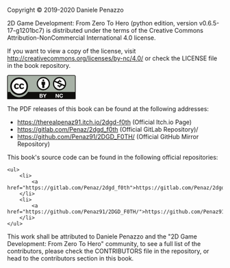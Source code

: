 <!-- FRONT MATTER -->
<div style="page-break-after: always;">
<p>Copyright © 2019-2020 Daniele Penazzo</p>

<p>2D Game Development: From Zero To Hero (python edition, version v0.6.5-17-g1201bc7) is distributed under the terms of the Creative Commons Attribution-NonCommercial International 4.0 license.</p>

<p>
If you want to view a copy of the license, visit <a href="http://creativecommons.org/licenses/by-nc/4.0/">http://creativecommons.org/licenses/by-nc/4.0/</a> or check the LICENSE file in the book repository.
</p>

<!-- BY NC LOGO -->

<svg xmlns="http://www.w3.org/2000/svg" xmlns:xlink="http://www.w3.org/1999/xlink" width="120pt" height="42pt" viewBox="0 0 120 42" version="1.1">
<g id="surface1">
<path style=" stroke:none;fill-rule:nonzero;fill:rgb(65.519714%,69.329834%,64.906311%);fill-opacity:1;" d="M 3.40625 0.4375 L 116.761719 0.640625 C 118.347656 0.640625 119.761719 0.40625 119.761719 3.800781 L 119.621094 41.128906 L 0.546875 41.128906 L 0.546875 3.660156 C 0.546875 1.988281 0.710938 0.4375 3.40625 0.4375 "/>
<path style=" stroke:none;fill-rule:nonzero;fill:rgb(100%,100%,100%);fill-opacity:1;" d="M 34.523438 19.539062 C 34.527344 27.066406 28.425781 33.175781 20.894531 33.179688 C 13.367188 33.183594 7.257812 27.085938 7.253906 19.554688 C 7.253906 19.546875 7.253906 19.542969 7.253906 19.539062 C 7.25 12.007812 13.347656 5.902344 20.878906 5.894531 C 28.410156 5.890625 34.519531 11.992188 34.523438 19.523438 C 34.523438 19.527344 34.523438 19.53125 34.523438 19.539062 "/>
<path style=" stroke:none;fill-rule:nonzero;fill:rgb(6.30188%,5.761719%,5.056763%);fill-opacity:1;" d="M 31.972656 8.433594 C 34.996094 11.457031 36.507812 15.160156 36.507812 19.539062 C 36.507812 23.917969 35.019531 27.582031 32.050781 30.527344 C 28.894531 33.628906 25.167969 35.179688 20.867188 35.179688 C 16.617188 35.179688 12.957031 33.640625 9.882812 30.566406 C 6.804688 27.488281 5.269531 23.8125 5.269531 19.539062 C 5.269531 15.261719 6.804688 11.5625 9.882812 8.433594 C 12.878906 5.410156 16.539062 3.898438 20.867188 3.898438 C 25.246094 3.898438 28.949219 5.410156 31.972656 8.433594 Z M 11.917969 10.46875 C 9.359375 13.046875 8.082031 16.074219 8.082031 19.542969 C 8.082031 23.011719 9.347656 26.007812 11.878906 28.539062 C 14.40625 31.066406 17.417969 32.332031 20.914062 32.332031 C 24.410156 32.332031 27.445312 31.054688 30.027344 28.5 C 32.480469 26.125 33.707031 23.140625 33.707031 19.542969 C 33.707031 15.96875 32.460938 12.9375 29.96875 10.449219 C 27.480469 7.957031 24.460938 6.710938 20.914062 6.710938 C 17.367188 6.710938 14.367188 7.964844 11.917969 10.46875 Z M 18.644531 18.015625 C 18.253906 17.164062 17.667969 16.738281 16.890625 16.738281 C 15.511719 16.738281 14.820312 17.667969 14.820312 19.523438 C 14.820312 21.378906 15.511719 22.304688 16.890625 22.304688 C 17.796875 22.304688 18.449219 21.851562 18.839844 20.949219 L 20.75 21.964844 C 19.839844 23.585938 18.472656 24.394531 16.652344 24.394531 C 15.246094 24.394531 14.121094 23.964844 13.273438 23.101562 C 12.425781 22.238281 12.003906 21.050781 12.003906 19.539062 C 12.003906 18.050781 12.441406 16.867188 13.3125 15.996094 C 14.183594 15.121094 15.269531 14.683594 16.574219 14.683594 C 18.5 14.683594 19.878906 15.441406 20.710938 16.957031 Z M 27.632812 18.015625 C 27.242188 17.164062 26.667969 16.738281 25.914062 16.738281 C 24.507812 16.738281 23.804688 17.667969 23.804688 19.523438 C 23.804688 21.378906 24.507812 22.304688 25.914062 22.304688 C 26.824219 22.304688 27.464844 21.851562 27.828125 20.949219 L 29.78125 21.964844 C 28.871094 23.585938 27.507812 24.394531 25.691406 24.394531 C 24.285156 24.394531 23.164062 23.964844 22.320312 23.101562 C 21.476562 22.238281 21.050781 21.050781 21.050781 19.539062 C 21.050781 18.050781 21.480469 16.867188 22.339844 15.996094 C 23.195312 15.121094 24.285156 14.683594 25.613281 14.683594 C 27.535156 14.683594 28.910156 15.441406 29.742188 16.957031 L 27.632812 18.015625 "/>
<path style=" stroke:none;fill-rule:nonzero;fill:rgb(6.30188%,5.761719%,5.056763%);fill-opacity:1;" d="M 117.753906 0 L 2.246094 0 C 1.007812 0 0 1.007812 0 2.246094 L 0 41.492188 C 0 41.773438 0.226562 42 0.507812 42 L 119.492188 42 C 119.773438 42 120 41.773438 120 41.492188 L 120 2.246094 C 120 1.007812 118.992188 0 117.753906 0 Z M 2.246094 1.015625 L 117.753906 1.015625 C 118.433594 1.015625 118.984375 1.566406 118.984375 2.246094 C 118.984375 2.246094 118.984375 18.03125 118.984375 29.457031 L 36.425781 29.457031 C 33.402344 34.925781 27.574219 38.640625 20.882812 38.640625 C 14.1875 38.640625 8.359375 34.929688 5.335938 29.457031 L 1.015625 29.457031 C 1.015625 18.03125 1.015625 2.246094 1.015625 2.246094 C 1.015625 1.566406 1.566406 1.015625 2.246094 1.015625 "/>
<path style=" stroke:none;fill-rule:nonzero;fill:rgb(100%,100%,100%);fill-opacity:1;" d="M 59.996094 32.746094 C 60.3125 32.746094 60.597656 32.773438 60.859375 32.832031 C 61.121094 32.886719 61.34375 32.976562 61.53125 33.105469 C 61.714844 33.230469 61.859375 33.398438 61.960938 33.609375 C 62.0625 33.820312 62.113281 34.078125 62.113281 34.386719 C 62.113281 34.722656 62.039062 35 61.886719 35.222656 C 61.734375 35.445312 61.511719 35.625 61.214844 35.769531 C 61.621094 35.886719 61.929688 36.09375 62.132812 36.386719 C 62.332031 36.679688 62.433594 37.035156 62.433594 37.449219 C 62.433594 37.78125 62.367188 38.074219 62.238281 38.316406 C 62.109375 38.5625 61.933594 38.761719 61.714844 38.914062 C 61.492188 39.070312 61.242188 39.183594 60.960938 39.257812 C 60.675781 39.332031 60.390625 39.367188 60.089844 39.367188 L 56.875 39.367188 L 56.875 32.746094 Z M 59.808594 35.425781 C 60.070312 35.425781 60.285156 35.363281 60.453125 35.238281 C 60.617188 35.117188 60.703125 34.917969 60.703125 34.640625 C 60.703125 34.484375 60.671875 34.355469 60.617188 34.261719 C 60.5625 34.160156 60.488281 34.082031 60.394531 34.027344 C 60.300781 33.972656 60.195312 33.933594 60.074219 33.914062 C 59.953125 33.890625 59.828125 33.882812 59.699219 33.882812 L 58.335938 33.882812 L 58.335938 35.425781 Z M 59.894531 38.238281 C 60.039062 38.238281 60.175781 38.222656 60.304688 38.195312 C 60.433594 38.167969 60.550781 38.117188 60.648438 38.054688 C 60.746094 37.988281 60.828125 37.902344 60.886719 37.792969 C 60.945312 37.679688 60.972656 37.539062 60.972656 37.363281 C 60.972656 37.023438 60.878906 36.78125 60.683594 36.636719 C 60.492188 36.492188 60.238281 36.417969 59.921875 36.417969 L 58.335938 36.417969 L 58.335938 38.238281 L 59.894531 38.238281 "/>
<path style=" stroke:none;fill-rule:nonzero;fill:rgb(100%,100%,100%);fill-opacity:1;" d="M 62.691406 32.746094 L 64.324219 32.746094 L 65.875 35.363281 L 67.414062 32.746094 L 69.039062 32.746094 L 66.582031 36.828125 L 66.582031 39.367188 L 65.121094 39.367188 L 65.121094 36.792969 L 62.691406 32.746094 "/>
<path style=" stroke:none;fill-rule:nonzero;fill:rgb(100%,100%,100%);fill-opacity:1;" d="M 86.433594 32.746094 L 89.203125 37.1875 L 89.21875 37.1875 L 89.21875 32.746094 L 90.582031 32.746094 L 90.582031 39.367188 L 89.125 39.367188 L 86.367188 34.9375 L 86.351562 34.9375 L 86.351562 39.367188 L 84.984375 39.367188 L 84.984375 32.746094 L 86.433594 32.746094 "/>
<path style=" stroke:none;fill-rule:nonzero;fill:rgb(100%,100%,100%);fill-opacity:1;" d="M 96.109375 34.511719 C 96.027344 34.371094 95.914062 34.25 95.785156 34.144531 C 95.65625 34.039062 95.511719 33.957031 95.34375 33.898438 C 95.179688 33.839844 95.011719 33.8125 94.832031 33.8125 C 94.503906 33.8125 94.222656 33.875 93.996094 34 C 93.765625 34.125 93.582031 34.296875 93.441406 34.511719 C 93.296875 34.722656 93.195312 34.96875 93.128906 35.238281 C 93.0625 35.511719 93.03125 35.792969 93.03125 36.082031 C 93.03125 36.359375 93.0625 36.632812 93.128906 36.894531 C 93.195312 37.15625 93.296875 37.394531 93.441406 37.601562 C 93.582031 37.8125 93.765625 37.980469 93.996094 38.105469 C 94.222656 38.234375 94.503906 38.296875 94.832031 38.296875 C 95.277344 38.296875 95.625 38.164062 95.875 37.890625 C 96.125 37.617188 96.277344 37.257812 96.335938 36.8125 L 97.742188 36.8125 C 97.707031 37.226562 97.609375 37.601562 97.457031 37.9375 C 97.300781 38.269531 97.097656 38.554688 96.84375 38.792969 C 96.589844 39.027344 96.292969 39.207031 95.953125 39.332031 C 95.613281 39.457031 95.238281 39.515625 94.832031 39.515625 C 94.324219 39.515625 93.867188 39.425781 93.460938 39.25 C 93.054688 39.074219 92.714844 38.832031 92.433594 38.523438 C 92.15625 38.214844 91.945312 37.851562 91.792969 37.433594 C 91.648438 37.015625 91.570312 36.566406 91.570312 36.082031 C 91.570312 35.585938 91.648438 35.128906 91.792969 34.707031 C 91.945312 34.28125 92.15625 33.910156 92.433594 33.59375 C 92.714844 33.28125 93.054688 33.03125 93.460938 32.855469 C 93.867188 32.675781 94.324219 32.582031 94.832031 32.582031 C 95.195312 32.582031 95.539062 32.636719 95.863281 32.742188 C 96.191406 32.847656 96.480469 33 96.738281 33.203125 C 96.992188 33.402344 97.207031 33.652344 97.371094 33.949219 C 97.539062 34.246094 97.644531 34.585938 97.6875 34.96875 L 96.277344 34.96875 C 96.253906 34.804688 96.199219 34.648438 96.109375 34.511719 "/>
<path style=" stroke:none;fill-rule:nonzero;fill:rgb(100%,100%,100%);fill-opacity:1;" d="M 101.71875 14.980469 C 101.722656 20.480469 97.265625 24.945312 91.765625 24.949219 C 86.265625 24.953125 81.800781 20.496094 81.796875 14.996094 C 81.796875 14.988281 81.796875 14.984375 81.796875 14.980469 C 81.792969 9.480469 86.25 5.019531 91.75 5.015625 C 97.253906 5.011719 101.714844 9.464844 101.71875 14.964844 C 101.71875 14.96875 101.71875 14.976562 101.71875 14.980469 "/>
<path style=" stroke:none;fill-rule:nonzero;fill:rgb(6.30188%,5.761719%,5.056763%);fill-opacity:1;" d="M 91.742188 3.386719 C 94.992188 3.386719 97.742188 4.507812 99.984375 6.746094 C 102.230469 8.988281 103.355469 11.734375 103.355469 14.980469 C 103.355469 18.226562 102.25 20.941406 100.046875 23.128906 C 97.703125 25.425781 94.933594 26.574219 91.742188 26.574219 C 88.589844 26.574219 85.867188 25.433594 83.585938 23.15625 C 81.300781 20.875 80.160156 18.148438 80.160156 14.980469 C 80.160156 11.808594 81.300781 9.066406 83.585938 6.746094 C 85.8125 4.507812 88.53125 3.386719 91.742188 3.386719 Z M 82.769531 11.863281 C 82.421875 12.84375 82.253906 13.882812 82.253906 14.980469 C 82.253906 17.550781 83.191406 19.773438 85.066406 21.648438 C 86.945312 23.523438 89.175781 24.460938 91.773438 24.460938 C 94.363281 24.460938 96.617188 23.511719 98.535156 21.617188 C 99.175781 21 99.707031 20.324219 100.117188 19.589844 L 95.746094 17.644531 C 95.453125 19.113281 94.140625 20.109375 92.554688 20.222656 L 92.554688 22.011719 L 91.222656 22.011719 L 91.222656 20.222656 C 89.921875 20.210938 88.664062 19.675781 87.707031 18.835938 L 89.300781 17.226562 C 90.070312 17.949219 90.839844 18.273438 91.890625 18.273438 C 92.570312 18.273438 93.324219 18.007812 93.324219 17.121094 C 93.324219 16.808594 93.203125 16.589844 93.011719 16.425781 L 91.90625 15.933594 L 90.53125 15.320312 C 89.847656 15.015625 89.273438 14.761719 88.695312 14.503906 Z M 91.773438 5.472656 C 89.140625 5.472656 86.914062 6.398438 85.09375 8.253906 C 84.601562 8.753906 84.167969 9.277344 83.804688 9.820312 L 88.238281 11.796875 C 88.636719 10.566406 89.804688 9.820312 91.222656 9.734375 L 91.222656 7.949219 L 92.554688 7.949219 L 92.554688 9.734375 C 93.472656 9.78125 94.476562 10.03125 95.46875 10.800781 L 93.945312 12.367188 C 93.386719 11.96875 92.675781 11.6875 91.964844 11.6875 C 91.390625 11.6875 90.574219 11.863281 90.574219 12.585938 C 90.574219 12.699219 90.609375 12.792969 90.679688 12.882812 L 92.160156 13.539062 L 93.164062 13.988281 C 93.804688 14.273438 94.417969 14.546875 95.027344 14.816406 L 100.96875 17.460938 C 101.164062 16.683594 101.265625 15.855469 101.265625 14.980469 C 101.265625 12.332031 100.335938 10.089844 98.476562 8.253906 C 96.640625 6.398438 94.402344 5.472656 91.773438 5.472656 "/>
<path style=" stroke:none;fill-rule:nonzero;fill:rgb(100%,100%,100%);fill-opacity:1;" d="M 63.359375 4.476562 C 69.289062 4.476562 74.097656 9.285156 74.097656 15.21875 C 74.097656 21.148438 69.289062 25.957031 63.359375 25.957031 C 57.429688 25.957031 52.621094 21.148438 52.621094 15.21875 C 52.621094 9.285156 57.429688 4.476562 63.359375 4.476562 "/>
<path style=" stroke:none;fill-rule:nonzero;fill:rgb(6.30188%,5.761719%,5.056763%);fill-opacity:1;" d="M 66.46875 12.109375 C 66.46875 11.695312 66.132812 11.359375 65.71875 11.359375 L 60.976562 11.359375 C 60.5625 11.359375 60.226562 11.695312 60.226562 12.109375 L 60.226562 16.851562 L 61.546875 16.851562 L 61.546875 22.46875 L 65.144531 22.46875 L 65.144531 16.851562 L 66.46875 16.851562 L 66.46875 12.109375 "/>
<path style=" stroke:none;fill-rule:nonzero;fill:rgb(6.30188%,5.761719%,5.056763%);fill-opacity:1;" d="M 63.347656 7.492188 C 64.242188 7.492188 64.96875 8.21875 64.96875 9.113281 C 64.96875 10.011719 64.242188 10.734375 63.347656 10.734375 C 62.453125 10.734375 61.722656 10.011719 61.722656 9.113281 C 61.722656 8.21875 62.453125 7.492188 63.347656 7.492188 "/>
<path style=" stroke:none;fill-rule:nonzero;fill:rgb(6.30188%,5.761719%,5.056763%);fill-opacity:1;" d="M 63.332031 3.386719 C 60.121094 3.386719 57.402344 4.507812 55.175781 6.746094 C 52.890625 9.066406 51.75 11.8125 51.75 14.980469 C 51.75 18.148438 52.890625 20.875 55.175781 23.15625 C 57.460938 25.433594 60.179688 26.574219 63.332031 26.574219 C 66.527344 26.574219 69.292969 25.425781 71.632812 23.125 C 73.839844 20.941406 74.945312 18.226562 74.945312 14.980469 C 74.945312 11.734375 73.820312 8.988281 71.578125 6.746094 C 69.332031 4.507812 66.585938 3.386719 63.332031 3.386719 Z M 63.359375 5.472656 C 65.992188 5.472656 68.226562 6.402344 70.066406 8.253906 C 71.925781 10.089844 72.851562 12.332031 72.851562 14.980469 C 72.851562 17.648438 71.945312 19.859375 70.125 21.617188 C 68.210938 23.511719 65.957031 24.460938 63.359375 24.460938 C 60.769531 24.460938 58.53125 23.523438 56.65625 21.648438 C 54.777344 19.773438 53.839844 17.550781 53.839844 14.980469 C 53.839844 12.410156 54.789062 10.167969 56.683594 8.253906 C 58.503906 6.402344 60.730469 5.472656 63.359375 5.472656 "/>
</g>
</svg>

<p>
    The PDF releases of this book can be found at the following addresses:
    <ul>
        <li><a href="https://therealpenaz91.itch.io/2dgd-f0th">https://therealpenaz91.itch.io/2dgd-f0th</a> (Official Itch.io Page)</li>
        <li><a href="https://gitlab.com/Penaz/2dgd_f0th">https://gitlab.com/Penaz/2dgd_f0th</a> (Official GitLab Repository)/</li>
        <li><a href="https://github.com/Penaz91/2DGD_F0TH/">https://github.com/Penaz91/2DGD_F0TH/</a> (Official GitHub Mirror Repository)</li>
    </ul>
</p>

<p>
    This book's source code can be found in the following official repositories:

    <ul>
        <li>
            <a href="https://gitlab.com/Penaz/2dgd_f0th">https://gitlab.com/Penaz/2dgd_f0th</a>
        </li>
        <li>
            <a href="https://github.com/Penaz91/2DGD_F0TH/">https://github.com/Penaz91/2DGD_F0TH/</a>
        </li>
    </ul>
</p>

<p>This work shall be attributed to Daniele Penazzo and the "2D Game Development: From Zero To Hero" community, to see a full list of the contributors, please check the CONTRIBUTORS file in the repository, or head to the contributors section in this book.</p>
</div>
